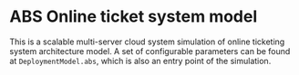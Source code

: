 # ABS Online ticket system model

This is a scalable multi-server cloud system simulation of online ticketing system architecture model. A set of configurable parameters can be found at `DeploymentModel.abs`, which is also an entry point of the simulation.